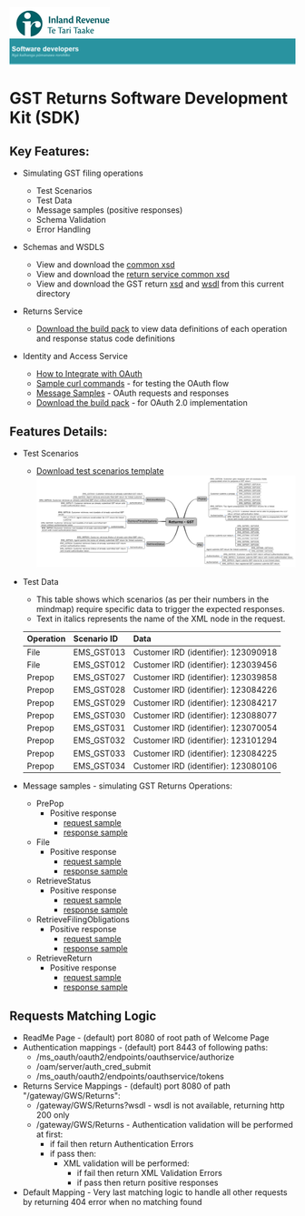 ![IRD logo](../Images/IRlogo.gif)
![Software Dev](../Images/SoftwareDev.png)

GST Returns Software Development Kit (SDK)
=======================================

Key Features:
-------------

- Simulating GST filing operations
	- Test Scenarios
	- Test Data
    - Message samples (positive responses)
    - Schema Validation
    - Error Handling
	
- Schemas and WSDLS
	- View and download the [common xsd](../Schema%20-%20Common/)
	- View and download the [return service common xsd](../Service%20-%20Return/Latest/)
	- View and download the GST return [xsd](ReturnGST.v1.xsd) and [wsdl](ReturnsGSTDevWsdl.v1.wsdl) from this current directory
	
- Returns Service 
	- [Download the build pack](../Service%20-%20Return/Latest/Gateway%20Services%20Build%20Pack%20-%20Return%20Service.pdf) to view data definitions of each operation and response status code definitions
	
- Identity and Access Service
	- [How to Integrate with OAuth](../Service%20-%20Identity%20and%20Access/Latest/OAuth%20Authentication%20-%20How%20to%20Integrate.md)
	- [Sample curl commands](../Service%20-%20Identity%20and%20Access/Latest/OAuth%20Authentication%20-%20How%20to%20Integrate.md) - for testing the OAuth flow
	- [Message Samples](../Service%20-%20Identity%20and%20Access/Latest/) - OAuth requests and responses
	- [Download the build pack](../Service%20-%20Identity%20and%20Access/Latest/Build%20pack%20-%20Identity%20and%20Access%20Services.pdf) - for OAuth 2.0 implementation   

Features Details:
-----------------

- Test Scenarios 
	- [Download test scenarios template](GST%20-%20Returns%20Service-%20Test%20Scenarios.docx)
	![Test Scenarios](images/Emulated_Services_Coverage_Map-Return_GST.png)

- Test Data
	- This table shows which scenarios (as per their numbers in the mindmap) require specific data to trigger the expected responses. 
	- Text in italics represents the name of the XML node in the request.
	
	Operation | Scenario ID | Data
	--- | --- | ---	
	File | EMS_GST013 | Customer IRD (identifier): 123090918
	File | EMS_GST012 | Customer IRD (identifier): 123039456
	Prepop | EMS_GST027 | Customer IRD (identifier): 123039858 
	Prepop | EMS_GST028 | Customer IRD (identifier): 123084226 
	Prepop | EMS_GST029 | Customer IRD (identifier): 123084217
	Prepop | EMS_GST030 | Customer IRD (identifier): 123088077
	Prepop | EMS_GST031 | Customer IRD (identifier): 123070054 
	Prepop | EMS_GST032 | Customer IRD (identifier): 123101294
	Prepop | EMS_GST033 | Customer IRD (identifier): 123084225
	Prepop | EMS_GST034 | Customer IRD (identifier): 123080106 
        
- Message samples - simulating GST Returns Operations:
    - PrePop
        - Positive response
            - [request sample](sample%20messages/body-gst-returnprepop-request.xml)
            - [response sample](sample%20messages/body-gst-returnprepop-response.xml)
    - File
        - Positive response
            - [request sample](sample%20messages/body-gst-returnfile-request.xml)
            - [response sample](sample%20messages/body-gst-returnfile-response.xml)
    - RetrieveStatus
        - Positive response
            - [request sample](sample%20messages/body-gst-returnstatus-request.xml)
            - [response sample](sample%20messages/body-gst-returnstatus-response.xml)
    - RetrieveFilingObligations
        - Positive response
            - [request sample](sample%20messages/body-gst-filingobligation-request.xml)
            - [response sample](sample%20messages/body-gst-filingobligation-response.xml)
    - RetrieveReturn
        - Positive response
            - [request sample](sample%20messages/body-gst-retrievereturn-request.xml)
            - [response sample](sample%20messages/body-gst-retrievereturn-response.xml)

            
Requests Matching Logic
-----------------------

- ReadMe Page - (default) port 8080 of root path of Welcome Page
- Authentication mappings - (default) port 8443 of following paths:
    - /ms_oauth/oauth2/endpoints/oauthservice/authorize
    - /oam/server/auth_cred_submit
    - /ms_oauth/oauth2/endpoints/oauthservice/tokens
- Returns Service Mappings - (default) port 8080 of path "/gateway/GWS/Returns":
    - /gateway/GWS/Returns?wsdl - wsdl is not available, returning http 200 only
    - /gateway/GWS/Returns - Authentication validation will be performed at first:
        - if fail then return Authentication Errors
        - if pass then:
            - XML validation will be performed:
                - if fail then return XML Validation Errors
                - if pass then return positive responses
- Default Mapping - Very last matching logic to handle all other requests by returning 404 error when no matching found